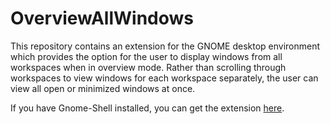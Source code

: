 OverviewAllWindows
==================

This repository contains an extension for the GNOME desktop environment which provides the option for the user to display windows from all workspaces when in overview mode.  Rather than scrolling through workspaces to view windows for each workspace separately, the user can view all open or minimized windows at once.

If you have Gnome-Shell installed, you can get the extension [here](https://extensions.gnome.org/extension/873/overview-all-windows/).
